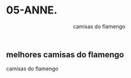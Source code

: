 # 05-ANNE.
<header> camisas do flamengo </header>
<section class="chamada">
<div class="chamada-texto">
<h1> melhores camisas do flamengo </h1>
<p> camisas do flamengo </p>
</div>
<div>
<!-- https://www.youtube.com/watch?v=OpoLd6vRedA –>
</div>
</section>